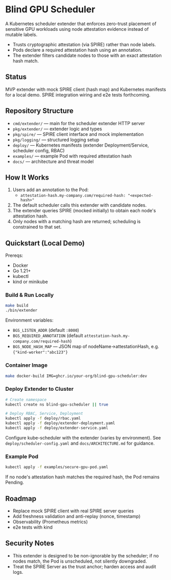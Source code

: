 # Blind GPU Scheduler

A Kubernetes scheduler extender that enforces zero-trust placement of sensitive GPU workloads using node attestation evidence instead of mutable labels.

- Trusts cryptographic attestation (via SPIRE) rather than node labels.
- Pods declare a required attestation hash using an annotation.
- The extender filters candidate nodes to those with an exact attestation hash match.

## Status

MVP extender with mock SPIRE client (hash map) and Kubernetes manifests for a local demo. SPIRE integration wiring and e2e tests forthcoming.

## Repository Structure

- `cmd/extender/` — main for the scheduler extender HTTP server
- `pkg/extender/` — extender logic and types
- `pkg/spire/` — SPIRE client interface and mock implementation
- `pkg/logging/` — structured logging setup
- `deploy/` — Kubernetes manifests (extender Deployment/Service, scheduler config, RBAC)
- `examples/` — example Pod with required attestation hash
- `docs/` — architecture and threat model

## How It Works

1. Users add an annotation to the Pod:
   - `attestation-hash.my-company.com/required-hash: "<expected-hash>"`
2. The default scheduler calls this extender with candidate nodes.
3. The extender queries SPIRE (mocked initially) to obtain each node's attestation hash.
4. Only nodes with a matching hash are returned; scheduling is constrained to that set.

## Quickstart (Local Demo)

Prereqs:
- Docker
- Go 1.21+
- kubectl
- kind or minikube

### Build & Run Locally

```bash
make build
./bin/extender
```

Environment variables:
- `BGS_LISTEN_ADDR` (default `:8000`)
- `BGS_REQUIRED_ANNOTATION` (default `attestation-hash.my-company.com/required-hash`)
- `BGS_NODE_HASH_MAP` — JSON map of nodeName->attestationHash, e.g. `{"kind-worker":"abc123"}`

### Container Image

```bash
make docker-build IMG=ghcr.io/your-org/blind-gpu-scheduler:dev
```

### Deploy Extender to Cluster

```bash
# Create namespace
kubectl create ns blind-gpu-scheduler || true

# Deploy RBAC, Service, Deployment
kubectl apply -f deploy/rbac.yaml
kubectl apply -f deploy/extender-deployment.yaml
kubectl apply -f deploy/extender-service.yaml
```

Configure kube-scheduler with the extender (varies by environment). See `deploy/scheduler-config.yaml` and `docs/ARCHITECTURE.md` for guidance.

### Example Pod

```bash
kubectl apply -f examples/secure-gpu-pod.yaml
```

If no node's attestation hash matches the required hash, the Pod remains Pending.

## Roadmap

- Replace mock SPIRE client with real SPIRE server queries
- Add freshness validation and anti-replay (nonce, timestamp)
- Observability (Prometheus metrics)
- e2e tests with kind

## Security Notes

- This extender is designed to be non-ignorable by the scheduler; if no nodes match, the Pod is unscheduled, not silently downgraded.
- Treat the SPIRE Server as the trust anchor; harden access and audit logs.
